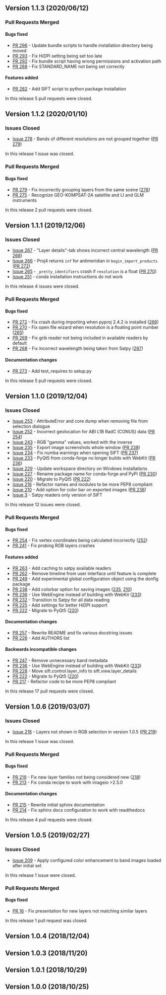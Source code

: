 ## Version 1.1.3 (2020/06/12)

### Pull Requests Merged

#### Bugs fixed

* [PR 296](https://github.com/ssec/sift/pull/296) - Update bundle scripts to handle installation directory being moved
* [PR 293](https://github.com/ssec/sift/pull/293) - Fix HiDPI setting being set too late
* [PR 292](https://github.com/ssec/sift/pull/292) - Fix bundle script having wrong permissions and activation path
* [PR 288](https://github.com/ssec/sift/pull/288) - Fix STANDARD_NAME not being set correctly

#### Features added

* [PR 282](https://github.com/ssec/sift/pull/282) - Add SIFT script to python package installation

In this release 5 pull requests were closed.


## Version 1.1.2 (2020/01/10)

### Issues Closed

* [Issue 278](https://github.com/ssec/sift/issues/278) - Bands of different resolutions are not grouped together ([PR 279](https://github.com/ssec/sift/pull/279))

In this release 1 issue was closed.

### Pull Requests Merged

#### Bugs fixed

* [PR 279](https://github.com/ssec/sift/pull/279) - Fix incorrectly grouping layers from the same scene ([278](https://github.com/ssec/sift/issues/278))
* [PR 275](https://github.com/ssec/sift/pull/275) - Recognize GEO-KOMPSAT-2A satellite and LI and GLM instruments

In this release 2 pull requests were closed.


## Version 1.1.1 (2019/12/06)

### Issues Closed

* [Issue 267](https://github.com/ssec/sift/issues/267) - "Layer details"-tab shows incorrect central wavelength ([PR 268](https://github.com/ssec/sift/pull/268))
* [Issue 266](https://github.com/ssec/sift/issues/266) - Proj4 returns `inf` for antimeridian in `begin_import_products` ([PR 272](https://github.com/ssec/sift/pull/272))
* [Issue 265](https://github.com/ssec/sift/issues/265) - `_pretty_identifiers` crash if `resolution` is a float ([PR 270](https://github.com/ssec/sift/pull/270))
* [Issue 251](https://github.com/ssec/sift/issues/251) - conda installation instructions do not work

In this release 4 issues were closed.

### Pull Requests Merged

#### Bugs fixed

* [PR 272](https://github.com/ssec/sift/pull/272) - Fix crash during importing when pyproj 2.4.2 is installed ([266](https://github.com/ssec/sift/issues/266))
* [PR 270](https://github.com/ssec/sift/pull/270) - Fix open file wizard when resolution is a floating point number ([265](https://github.com/ssec/sift/issues/265))
* [PR 269](https://github.com/ssec/sift/pull/269) - Fix grib reader not being included in available readers by default
* [PR 268](https://github.com/ssec/sift/pull/268) - Fix incorrect wavelength being taken from Satpy ([267](https://github.com/ssec/sift/issues/267))

#### Documentation changes

* [PR 273](https://github.com/ssec/sift/pull/273) - Add test_requires to setup.py

In this release 5 pull requests were closed.


## Version 1.1.0 (2019/12/04)

### Issues Closed

* [Issue 253](https://github.com/ssec/sift/issues/253) - AttributeError and core dump when removing file from selection dialogue
* [Issue 252](https://github.com/ssec/sift/issues/252) - Incorrect geolocation for ABI L1B RadC (CONUS) data ([PR 254](https://github.com/ssec/sift/pull/254))
* [Issue 243](https://github.com/ssec/sift/issues/243) - RGB "gamma" values, worked with the inverse
* [Issue 235](https://github.com/ssec/sift/issues/235) - Export image screenshots whole window ([PR 238](https://github.com/ssec/sift/pull/238))
* [Issue 234](https://github.com/ssec/sift/issues/234) - Fix numba warnings when opening SIFT ([PR 237](https://github.com/ssec/sift/pull/237))
* [Issue 233](https://github.com/ssec/sift/issues/233) - PyQt5 from conda-forge no longer builds with WebKit ([PR 236](https://github.com/ssec/sift/pull/236))
* [Issue 229](https://github.com/ssec/sift/issues/229) - Update workspace directory on Windows installations
* [Issue 227](https://github.com/ssec/sift/issues/227) - Rename package name for conda-forge and PyPI ([PR 230](https://github.com/ssec/sift/pull/230))
* [Issue 220](https://github.com/ssec/sift/issues/220) - Migrate to PyQt5 ([PR 222](https://github.com/ssec/sift/pull/222))
* [Issue 216](https://github.com/ssec/sift/issues/216) - Refactor names and modules to be more PEP8 compliant
* [Issue 210](https://github.com/ssec/sift/issues/210) - Add option for color bar on exported images ([PR 238](https://github.com/ssec/sift/pull/238))
* [Issue 3](https://github.com/ssec/sift/issues/3) - Satpy readers only version of SIFT

In this release 12 issues were closed.

### Pull Requests Merged

#### Bugs fixed

* [PR 254](https://github.com/ssec/sift/pull/254) - Fix vertex coordinates being calculated incorrectly ([252](https://github.com/ssec/sift/issues/252))
* [PR 241](https://github.com/ssec/sift/pull/241) - Fix probing RGB layers crashes

#### Features added

* [PR 263](https://github.com/ssec/sift/pull/263) - Add caching to satpy available readers
* [PR 262](https://github.com/ssec/sift/pull/262) - Remove timeline from user interface until feature is complete
* [PR 249](https://github.com/ssec/sift/pull/249) - Add experimental global configuration object using the donfig package
* [PR 238](https://github.com/ssec/sift/pull/238) - Add colorbar option for saving images ([235](https://github.com/ssec/sift/issues/235), [210](https://github.com/ssec/sift/issues/210))
* [PR 236](https://github.com/ssec/sift/pull/236) - Use WebEngine instead of building with WebKit ([233](https://github.com/ssec/sift/issues/233))
* [PR 232](https://github.com/ssec/sift/pull/232) - Transition to Satpy for all data reading
* [PR 225](https://github.com/ssec/sift/pull/225) - Add settings for better HiDPI support
* [PR 222](https://github.com/ssec/sift/pull/222) - Migrate to PyQt5 ([220](https://github.com/ssec/sift/issues/220))

#### Documentation changes

* [PR 257](https://github.com/ssec/sift/pull/257) - Rewrite README and fix various docstring issues
* [PR 226](https://github.com/ssec/sift/pull/226) - Add AUTHORS list

#### Backwards incompatible changes

* [PR 247](https://github.com/ssec/sift/pull/247) - Remove unnecessary band metadata
* [PR 236](https://github.com/ssec/sift/pull/236) - Use WebEngine instead of building with WebKit ([233](https://github.com/ssec/sift/issues/233))
* [PR 228](https://github.com/ssec/sift/pull/228) - Move sift.control.layer_info to sift.view.layer_details
* [PR 222](https://github.com/ssec/sift/pull/222) - Migrate to PyQt5 ([220](https://github.com/ssec/sift/issues/220))
* [PR 217](https://github.com/ssec/sift/pull/217) - Refactor code to be more PEP8 compliant

In this release 17 pull requests were closed.


## Version 1.0.6 (2019/03/07)

### Issues Closed

* [Issue 218](https://github.com/ssec/sift/issues/218) - Layers not shown in RGB selection in version 1.0.5 ([PR 219](https://github.com/ssec/sift/pull/219))

In this release 1 issue was closed.

### Pull Requests Merged

#### Bugs fixed

* [PR 219](https://github.com/ssec/sift/pull/219) - Fix new layer families not being considered new ([218](https://github.com/ssec/sift/issues/218))
* [PR 213](https://github.com/ssec/sift/pull/213) - Fix conda recipe to work with imageio >2.5.0

#### Documentation changes

* [PR 215](https://github.com/ssec/sift/pull/215) - Rewrite initial sphinx documentation
* [PR 214](https://github.com/ssec/sift/pull/214) - Fix sphinx docs configuration to work with readthedocs

In this release 4 pull requests were closed.


## Version 1.0.5 (2019/02/27)

### Issues Closed

* [Issue 209](https://github.com/ssec/sift/issues/209) - Apply configured color enhancement to band images loaded after initial set

In this release 1 issue were closed.

### Pull Requests Merged

#### Bugs fixed

* [PR 16](https://github.com/ssec/sift/pull/16) - Fix presentation for new layers not matching similar layers

In this release 1 pull request was closed.


## Version 1.0.4 (2018/12/04)


## Version 1.0.3 (2018/11/20)


## Version 1.0.1 (2018/10/29)


## Version 1.0.0 (2018/10/25)

